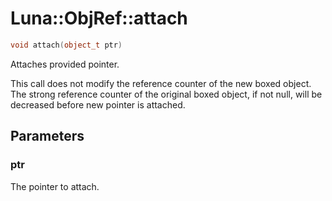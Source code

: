 # Luna::ObjRef::attach

```c++
void attach(object_t ptr)
```

Attaches provided pointer. 

This call does not modify the reference counter of the new boxed object. The strong reference counter of the original boxed object, if not null, will be decreased before new pointer is attached. 

## Parameters
### ptr
The pointer to attach. 


